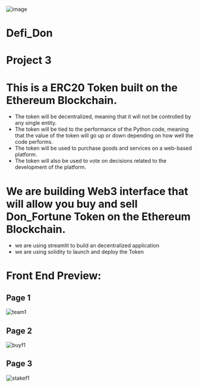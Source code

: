 ![image](https://github.com/dylan860/Defi_Don/assets/127907809/79f360ba-fd3f-4197-9c00-629d3d0f6078)

# Defi_Don
# Project 3 

# This is a ERC20 Token built on the Ethereum Blockchain.

- The token will be decentralized, meaning that it will not be controlled by any single entity.
- The token will be tied to the performance of the Python code, meaning that the value of the token will go up or down depending on how well the code performs.
- The token will be used to purchase goods and services on a web-based platform.
- The token will also be used to vote on decisions related to the development of the platform.

# We are building Web3 interface that will allow you buy and sell Don_Fortune Token on the Ethereum Blockchain.
- we are using streamlit to build an decentralized application
- we are using solidity to launch and deploy the Token


# Front End Preview:

## Page 1
![team1](https://github.com/dylan860/Defi_Don/assets/100908888/524a544c-7c85-43be-b465-cd11c0afdfc9)

## Page 2
![buyf1](https://github.com/dylan860/Defi_Don/assets/100908888/b95ece94-353f-4050-a5bc-60153704bd11)

## Page 3
![stakef1](https://github.com/dylan860/Defi_Don/assets/100908888/d86d20b7-30e0-4dc3-bdbb-3bfb13b387ed)
